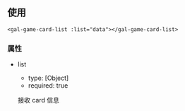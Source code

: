 ## 使用

```
<gal-game-card-list :list="data"></gal-game-card-list>
```

### 属性

-   list

    -   type: [Object]
    -   required: true

    接收 card 信息
